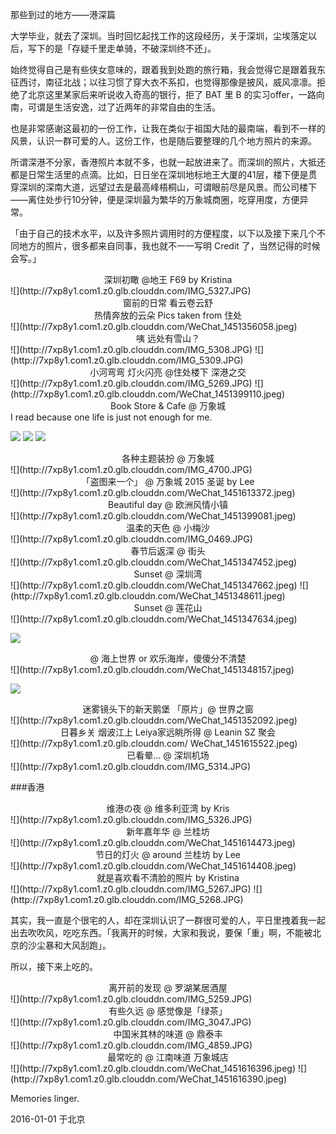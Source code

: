 那些到过的地方——港深篇

大学毕业，就去了深圳。当时回忆起找工作的这段经历，关于深圳，尘埃落定以后，写下的是「存疑千里走单骑，不破深圳终不还」。

始终觉得自己是有些侠女意味的，跟着我到处跑的旅行箱，我会觉得它是跟着我东征西讨，南征北战；以往习惯了穿大衣不系扣，也觉得那像是披风，威风凛凛。拒绝了北京这里某家后来听说收入奇高的银行，拒了 BAT 里 B 的实习offer，一路向南，可谓是生活安逸，过了近两年的非常自由的生活。

也是非常感谢这最初的一份工作，让我在类似于祖国大陆的最南端，看到不一样的风景，认识一群可爱的人。这份工作，也是随后要整理的几个地方照片的来源。

所谓深港不分家，香港照片本就不多，也就一起放进来了。而深圳的照片，大抵还都是日常生活里的点滴。比如，日日坐在深圳地标地王大厦的41层，楼下便是贯穿深圳的深南大道，远望过去是最高峰梧桐山，可谓眼前尽是风景。而公司楼下——离住处步行10分钟，便是深圳最为繁华的万象城商圈，吃穿用度，方便异常。

「由于自己的技术水平，以及许多照片调用时的方便程度，以下以及接下来几个不同地方的照片，很多都来自同事，我也就不一一写明 Credit 了，当然记得的时候会写。」

<center> 深圳初瞰 @地王 F69 by Kristina </center>
![](http://7xp8y1.com1.z0.glb.clouddn.com/IMG_5327.JPG)

<center> 窗前的日常 看云卷云舒 </center>
<center> 热情奔放的云朵  Pics taken from 住处</center>
![](http://7xp8y1.com1.z0.glb.clouddn.com/WeChat_1451356058.jpeg)

<center> 咦 远处有雪山？ </center>
![](http://7xp8y1.com1.z0.glb.clouddn.com/IMG_5308.JPG)
![](http://7xp8y1.com1.z0.glb.clouddn.com/IMG_5309.JPG)

<center> 小河弯弯 灯火闪亮 @住处楼下 深港之交 </center>
![](http://7xp8y1.com1.z0.glb.clouddn.com/IMG_5269.JPG)
![](http://7xp8y1.com1.z0.glb.clouddn.com/WeChat_1451399110.jpeg)

<center> Book Store & Cafe @ 万象城 </center>
I read because one life is just not enough for me.

![](http://7xp8y1.com1.z0.glb.clouddn.com/WeChat_1451354114.jpeg)
![](http://7xp8y1.com1.z0.glb.clouddn.com/WeChat_1451354130.jpeg)
![](http://7xp8y1.com1.z0.glb.clouddn.com/WeChat_1451355832.jpeg)

<center> 各种主题装扮 @ 万象城 </center>
![](http://7xp8y1.com1.z0.glb.clouddn.com/IMG_4700.JPG)

<center> 「盗图来一个」 @ 万象城 2015 圣诞 by Lee </center>
![](http://7xp8y1.com1.z0.glb.clouddn.com/WeChat_1451613372.jpeg)

<center> Beautiful day @ 欧洲风情小镇 </center>
![](http://7xp8y1.com1.z0.glb.clouddn.com/WeChat_1451399081.jpeg)


<center> 温柔的天色 @ 小梅沙 </center>
![](http://7xp8y1.com1.z0.glb.clouddn.com/IMG_0469.JPG)

<center> 春节后返深 @ 街头 </center>
![](http://7xp8y1.com1.z0.glb.clouddn.com/WeChat_1451347452.jpeg)

<center> Sunset @ 深圳湾 </center>
![](http://7xp8y1.com1.z0.glb.clouddn.com/WeChat_1451347662.jpeg)
![](http://7xp8y1.com1.z0.glb.clouddn.com/WeChat_1451348611.jpeg)

<center> Sunset @ 莲花山 </center>
![](http://7xp8y1.com1.z0.glb.clouddn.com/WeChat_1451347634.jpeg)

![](http://7xp8y1.com1.z0.glb.clouddn.com/WeChat_1451347961.jpeg)

<center>  @ 海上世界 or 欢乐海岸，傻傻分不清楚 </center>
![](http://7xp8y1.com1.z0.glb.clouddn.com/WeChat_1451348157.jpeg)

![](http://7xp8y1.com1.z0.glb.clouddn.com/WeChat_1451348226.jpeg)


<center> 迷雾镜头下的新天鹅堡 「原片」@ 世界之窗 </center>
![](http://7xp8y1.com1.z0.glb.clouddn.com/WeChat_1451352092.jpeg)

<center> 日暮乡关 烟波江上 Leiya家远眺所得 @ Leanin SZ 聚会</center>
![](http://7xp8y1.com1.z0.glb.clouddn.com/ WeChat_1451615522.jpeg)

<center> 已看晕... @ 深圳机场</center>
![](http://7xp8y1.com1.z0.glb.clouddn.com/IMG_5314.JPG)

###香港

<center> 维港の夜 @ 维多利亚湾 by Kris </center>
![](http://7xp8y1.com1.z0.glb.clouddn.com/IMG_5326.JPG)

<center> 新年嘉年华 @ 兰桂坊 </center>
![](http://7xp8y1.com1.z0.glb.clouddn.com/WeChat_1451614473.jpeg)

<center> 节日的灯火 @ around 兰桂坊 by Lee </center>
![](http://7xp8y1.com1.z0.glb.clouddn.com/WeChat_1451614408.jpeg)


<center> 就是喜欢看不清脸的照片 by Kristina </center>
![](http://7xp8y1.com1.z0.glb.clouddn.com/IMG_5267.JPG)
![](http://7xp8y1.com1.z0.glb.clouddn.com/IMG_5268.JPG)

其实，我一直是个很宅的人，却在深圳认识了一群很可爱的人，平日里拽着我一起出去吹吹风，吃吃东西。「我离开的时候，大家和我说，要保「重」啊，不能被北京的沙尘暴和大风刮跑」。

所以，接下来上吃的。
<center> 离开前的发现 @ 罗湖某居酒屋 </center>
![](http://7xp8y1.com1.z0.glb.clouddn.com/IMG_5259.JPG)

<center>  有些久远 @ 感觉像是「绿茶」 </center>
![](http://7xp8y1.com1.z0.glb.clouddn.com/IMG_3047.JPG)

<center>  中国米其林的味道 @ 鼎泰丰 </center>
![](http://7xp8y1.com1.z0.glb.clouddn.com/IMG_4859.JPG)

<center>  最常吃的 @ 江南味道 万象城店 </center>
![](http://7xp8y1.com1.z0.glb.clouddn.com/WeChat_1451616396.jpeg)
![](http://7xp8y1.com1.z0.glb.clouddn.com/WeChat_1451616390.jpeg)

Memories linger. 

2016-01-01 于北京




